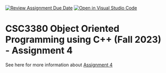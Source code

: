 [![Review Assignment Due Date](https://classroom.github.com/assets/deadline-readme-button-24ddc0f5d75046c5622901739e7c5dd533143b0c8e959d652212380cedb1ea36.svg)](https://classroom.github.com/a/yGQvTFA9)
[![Open in Visual Studio Code](https://classroom.github.com/assets/open-in-vscode-718a45dd9cf7e7f842a935f5ebbe5719a5e09af4491e668f4dbf3b35d5cca122.svg)](https://classroom.github.com/online_ide?assignment_repo_id=13076026&assignment_repo_type=AssignmentRepo)
# CSC3380 Object Oriented Programming using C++ (Fall 2023) - Assignment 4

See here for more information about [Assignment 4][assignment4]

[assignment4]: https://teaching.hkaiser.org/fall2023/csc3380/assignments/assignment4
